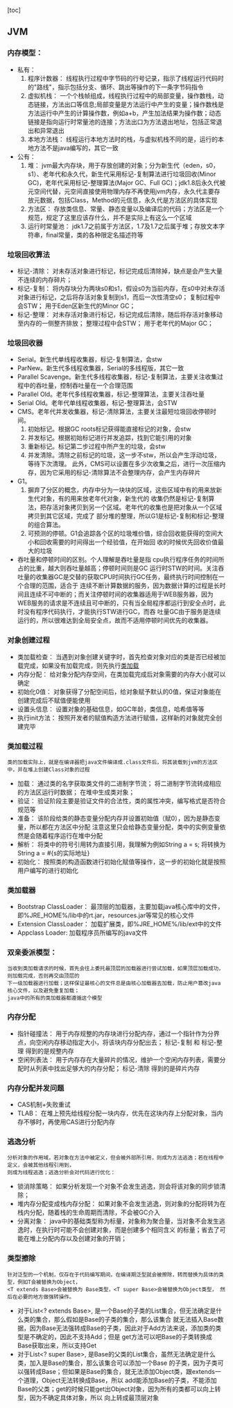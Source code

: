 [toc]

## JVM
### 内存模型：
- 私有：
    1. 程序计数器：
        线程执行过程中字节码的行号记录，指示了线程运行代码时的"路线"，指示包括分支、循环、跳出等操作的下一条字节码指令
    2. 虚拟机栈：
        一个个栈帧组成，线程执行过程中的局部变量，操作数栈，动态链接，方法出口等信息;局部变量是方法运行中产生的变量；操作数栈是方法运行中产生的计算操作数，例如a+b，产生加法结果为操作数；动态链接是指向运行时常量池的连接；方法出口为方法退出地址，包括正常退出和异常退出
    3. 本地方法栈：
        线程运行本地方法时的栈，与虚拟机栈不同的是，运行的本地方法不是java编写的，其它一致
- 公有：
    1. 堆：
        jvm最大内存块，用于存放创建的对象；分为新生代（eden，s0，s1）、老年代和永久代，新生代采用标记-复制算法进行垃圾回收(Minor GC)，老年代采用标记-整理算法(Major GC、Full GC)；jdk1.8后永久代被元空间代替，元空间直接使用物理内存不再使用jvm内存，永久代主要存放元数据，包括Class，Method的元信息，永久代是方法区的具体实现
    2. 方法区：
        存放类信息、常量、静态变量以及编译后的代码；方法区是一个规范，规定了这里应该存什么，并不是实际上有这么一个区域
    3. 运行时常量池：
        jdk1.7之前属于方法区，1.7及1.7之后属于堆；存放文本字符串，final常量，类的各种限定名描述符等
        
### 垃圾回收算法
- 标记-清除：
    对未存活对象进行标记，标记完成后清除掉，缺点是会产生大量不连续的内存碎片；
- 标记-复制：
    将内存块分为两块s0和s1，假设s0为当前内存，在s0中对未存活对象进行标记，之后将存活对象复制到s1，而后一次性清空s0；
    复制过程中会STW；
    用于Eden区新生代的Minor GC；
- 标记-整理：
    对未存活对象进行标记，标记完成后清除，随后将存活对象移动至内存的一侧整齐排放；
    整理过程中会STW；
    用于老年代的Major GC；

### 垃圾回收器
- Serial。新生代单线程收集器，标记-复制算法，会stw
- ParNew。新生代多线程收集器，Serial的多线程版，其它一致
- Parallel Scavenge。新生代多线程收集器，标记-复制算法，主要关注收集过程中的吞吐量，控制吞吐量在一个合理范围
- Parallel Old。老年代多线程收集器，标记-整理算法，主要关注吞吐量
- Serial Old。老年代单线程收集器，标记-整理算法，会STW
- CMS。老年代并发收集器，标记-清除算法，主要关注最短垃圾回收停顿时间。
    1. 初始标记。根据GC roots标记获得能直接标记的对象，会stw
    2. 并发标记。根据初始标记进行并发追踪，找到它能引用的对象
    3. 重新标记。标记第二步过程中所产生的垃圾，会stw
    4. 并发清除。清除之前标记的垃圾，这一步不stw，所以会产生浮动垃圾，等待下次清理。
    此外，CMS可以设置在多少次收集之后，进行一次压缩内存，因为它采用的标记-清除算法不会整理内存，会产生内存碎片
- G1。
    1. 摒弃了分区的概念，内存中分为一块块的区域，这些区域中有的用来放新生代对象，有的用来放老年代对象，新生代的
       收集仍然是标记-复制算法，把存活对象拷贝到另一个区域。老年代的收集也是把对象从一个区域拷贝到其它区域，完成了
       部分堆的整理，所以G1是标记-复制和标记-整理的组合算法。
    2. 可预测的停顿。G1会追踪各个区的垃圾堆价值，综合回收能获得的空间大小和回收需要的时间得出一个经验值，在开始回
       收的时候优先回收价值最大的垃圾
 - 吞吐量和停顿时间的区别。个人理解是吞吐量是指 cpu执行程序任务的时间所占的比重，越大则吞吐量越高；停顿时间则是GC
   运行时STW的时间。关注吞吐量的收集器GC是交替的获取CPU时间执行GC任务，最终执行时间控制在一个合理的范围，适合于
   连续不断计算数据的服务，因为数据计算的过程是长时间且连续不可中断的；而关注停顿时间的收集器适用于WEB服务器，因为
   WEB服务的请求是不连续且可中断的，只有当全局程序都运行到安全点时，此时没有程序代码执行，才能执行STW进行GC，而吞
   吐量GC由于服务是连续运行的，所以很难达到全局安全点，故而不适用停顿时间优先的收集器。
### 对象创建过程
- 类加载检查：
    当遇到对象创建关键字时，首先检查对象对应的类是否已经被加载完成，如果没有加载完成，则先执行<a href="#类加载过程">类加载</a>
- 内存分配：
    给对象分配内存空间，在类加载完成后对象需要的内存大小就可以确定
- 初始化0值：
    对象获得了分配空间后，给对象赋予默认的0值，保证对象能在创建完成后不赋值便能使用
- 设置头信息：
    设置对象的基础信息，如GC年龄，类信息，哈希值等等
- 执行init方法：
    按照开发者的赋值构造方法进行赋值，这样新的对象就完全创建完毕
    


### 类加载过程
    类的加载实际上，就是在编译器把java文件编译成.class文件后，将其装载到jvm的方法区中，并在堆上创建Class对象的过程
- 加载：
    通过类的名字获取类文件的二进制字节流；
    将二进制字节流转成相应的方法区运行时数据；
    在堆中生成类对象；
- 验证：
    验证阶段主要是验证文件的合法性，类的属性冲突，编写格式是否符合规范等
- 准备：
    该阶段给类的静态变量分配内存并设置初始值（赋0），因为是静态变量，所以都在方法区中分配
    注意这里只会给静态变量分配，类中的实例变量依然是会随着程序运行在堆中分配
- 解析：
    将类中的符号引用转为直接引用，我理解为例如String a = s; 将转换为 String a = #{s的实际地址}
- 初始化：
    按照类的构造函数进行初始化赋值等操作，这一步的初始化就是按照用户编写的进行初始化
    
### 类加载器
- Bootstrap ClassLoader：
    最顶层的加载器，主要加载java核心库中的文件，即%JRE_HOME%/lib中的rt.jar，resources.jar等常见的核心文件
- Extension ClassLoader：
    加载扩展类，即%JRE_HOME%/lib/ext中的文件
- Appclass Loader:
    加载程序员所编写的java文件
    
### 双亲委派模型：
    当收到类加载请求的时候，首先会往上委托最顶层的加载器进行尝试加载，如果顶层加载成功，则加载完成，否则再交由顶层的
    下一级加载器进行加载；这样保证最核心的文件总是由核心加载器去加载，防止用户篡改java核心文件，以及避免重复加载；
    java中的所有的类加载器都遵循这个模型

### 内存分配
- 指针碰撞法：
    用于内存规整的内存块进行分配内存，通过一个指针作为分界点，向空闲内存移动指定大小，将该块内存分配出去；
    标记-复制 和 标记-整理 得到的是规整内存
- 空闲列表法：
    用于内存存在大量碎片的情况，维护一个空闲内存列表，需要分配时从列表中找出足够大的内存分配；
    标记-清除 得到的是碎片内存
    
### 内存分配并发问题
- CAS机制+失败重试
- TLAB：
    在堆上预先给线程分配一块内存，优先在这块内存上分配对象，当内存不够时，再使用CAS进行分配内存
    
### 逃逸分析
    分析对象的作用域，若对象在方法中被定义，但会被外部所引用，则成为方法逃逸；若在线程中定义，会被其他线程引用到，
    则成为线程逃逸；逃逸分析会对代码进行优化：
- 锁消除策略：
    如果分析发现一个对象不会发生逃逸，则会将该对象的同步锁清除；
- 堆内存分配变成栈内存分配：
    如果对象不会发生逃逸，则对象的分配将转为在栈内分配，随着栈的生命周期而清除，不会被GC介入
- 分离对象：
    java中的基础类型称为标量，对象称为聚合量，当对象不会发生逃逸时，在执行时可能不会创建对象，而是创建多个相同含义
    的标量；省去了可能在堆上分配内存以及创建对象的开销；
    
### 类型擦除
    针对泛型的一个机制，仅存在于代码编写期间，在编译期泛型就会被擦除，转而替换为具体的类型，例如T会被替换为Object，
    <T extends Base>会被替换为 Base类型，<T super Base>会被替换为Object类型， 然后在必要的地方做强转操作。
- 对于List<? extends Base>, 是一个Base的子类的List集合，但无法确定是什么类的集合，那么假如是Base的子类的集合，那么该集合
  就无法插入Base数据，因为Base无法强转成Base的子类，因此对于Add方法来说，添加类的类型是不确定的，因此不支持Add；但是
  get方法可以吧Base的子类转换成Base获取出来，所以支持Get
- 对于List<? super Base>, 是Base的父类的List集合，虽然无法确定是什么类，加入是Base的集合，那么该集合可以添加一个Base
  的子类，因为子类可以强转成Base；但如果是Base的集合，就无法添加Object类，跟extends一个道理，Object无法转换成Base，所以
  add能添加Base的子类，不能添加Base的父类；get的时候只能get出Object对象，因为所有的类都可以向上转型，因为不确定具体对象，所以
  向上转成最顶层对象
  
    

